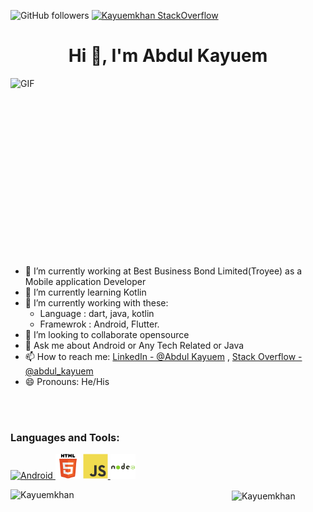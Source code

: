 ![GitHub followers](https://img.shields.io/github/followers/Kayuemkhan?logo=GitHub&style=flat-square)
[![Kayuemkhan StackOverflow](https://stackoverflow-badge.vercel.app/?userID=13137312)](https://stackoverflow.com/users/13137312/abdul-kayuem)


<h1 align="center">Hi 👋, I'm Abdul Kayuem</h1>  

<img align="right" alt="GIF" src="https://github.com/abhisheknaiidu/abhisheknaiidu/blob/master/code.gif?raw=true" width="600" height="300" />
<br>

- 🔭 I’m currently working at Best Business Bond Limited(Troyee) as a Mobile application Developer
-  🌱 I’m currently learning Kotlin
- 🔭 I’m currently working with these: 
  - Language : dart, java, kotlin
  - Framewrok : Android, Flutter.
- 👯 I’m looking to collaborate opensource
- 💬 Ask me about Android or Any Tech Related or Java 
- 📫 How to reach me: [LinkedIn - @Abdul Kayuem](https://www.linkedin.com/in/abdul-kayuem-a05a4714b/) , [Stack Overflow - @abdul_kayuem](https://stackoverflow.com/users/13137312/abdul-kayuem)
- 😄 Pronouns: He/His
  


<br>
<br>

  
<h3 align="left">Languages and Tools:</h3>  
<p align="left"> <a href="https://developer.android.com/" target="_blank" rel="noreferrer"> <img src="https://img.shields.io/badge/Android-3DDC84?style=for-the-badge&logo=android&logoColor=white" alt="Android" width="40" height="40"/> </a> 
<img src="https://raw.githubusercontent.com/devicons/devicon/master/icons/html5/html5-original-wordmark.svg" alt="html5" width="40" height="40"/> </a> <a href="https://developer.mozilla.org/en-US/docs/Web/JavaScript" target="_blank" rel="noreferrer"> <img src="https://raw.githubusercontent.com/devicons/devicon/master/icons/javascript/javascript-original.svg" alt="javascript" width="40" height="40"/> </a> <a href="https://www.mongodb.com/" target="_blank" rel="noreferrer">
   <img src="https://raw.githubusercontent.com/devicons/devicon/master/icons/nodejs/nodejs-original-wordmark.svg" alt="nodejs" width="40" height="40"/> </a>

 </p>  
  
<p><img align="left" src="https://github-readme-stats.vercel.app/api/top-langs?username=Kayuemkhan&show_icons=true&locale=en&layout=compact" alt="Kayuemkhan" width="350" height="200" /></p>  
  
<p>&nbsp;<img  align="center" src="https://github-readme-stats.vercel.app/api?username=Kayuemkhan&show_icons=true&locale=en" alt="Kayuemkhan"  width="400" height="200"/>
<p></p>
  
